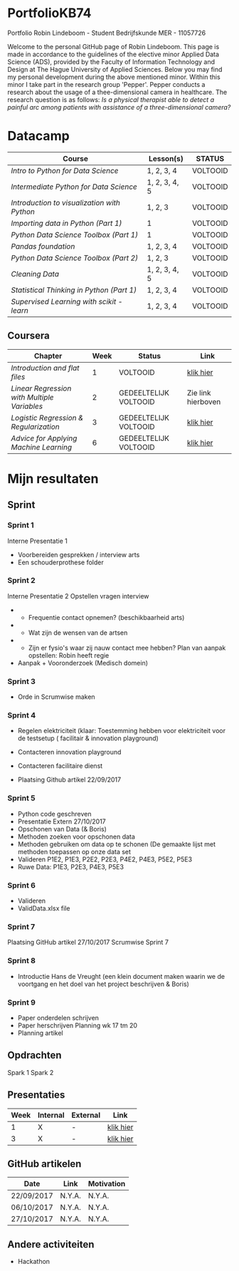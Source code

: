 # PortfolioKB74
Portfolio Robin Lindeboom - Student Bedrijfskunde MER - 11057726

Welcome to the personal GitHub page of Robin Lindeboom. This page is made in accordance to the guidelines of the elective minor Applied Data Science (ADS), provided by the Faculty of Information Technology and Design at The Hague University of Applied Sciences. Below you may find my personal development during the above mentioned minor. Within this minor I take part in the research group 'Pepper'. Pepper conducts a research about the usage of a thee-dimensional camera in healthcare. The research question is as follows: *Is a physical therapist able to detect a painful arc among patients with assistance of a three-dimensional camera?*

# **Datacamp**

| Course | Lesson(s) | STATUS |
| --- | --- | --- |
| *Intro to Python for Data Science* | 1, 2, 3, 4 | VOLTOOID |
| *Intermediate Python for Data Science* | 1, 2, 3, 4, 5 | VOLTOOID |
| *Introduction to visualization with Python* | 1, 2, 3 | VOLTOOID |
| *Importing data in Python (Part 1)* | 1 | VOLTOOID |
| *Python Data Science Toolbox (Part 1)* | 1 | VOLTOOID |
| *Pandas foundation* | 1, 2, 3, 4 | VOLTOOID |
| *Python Data Science Toolbox (Part 2)* | 1, 2, 3 | VOLTOOID |
| *Cleaning Data* | 1, 2, 3, 4, 5 | VOLTOOID |
| *Statistical Thinking in Python (Part 1)* | 1, 2, 3, 4 | VOLTOOID |
| *Supervised Learning with scikit - learn* | 1, 2, 3, 4 | VOLTOOID |

## **Coursera**

| Chapter | Week | Status | Link |
| --- | --- | --- | --- |
| *Introduction and flat files* | 1 | VOLTOOID | [klik hier](https://user-images.githubusercontent.com/31730404/35462125-f9bc3614-02ea-11e8-9231-7eb3ecaf9cf7.png) |
| *Linear Regression with Multiple Variables* | 2 | GEDEELTELIJK VOLTOOID | Zie link hierboven |
| *Logistic Regression & Regularization* | 3 | GEDEELTELIJK VOLTOOID | [klik hier](https://user-images.githubusercontent.com/31730404/35462129-feb57c7a-02ea-11e8-9204-17e073ac83e4.png) |
| *Advice for Applying Machine Learning* | 6 | GEDEELTELIJK VOLTOOID | [klik hier](https://user-images.githubusercontent.com/31730404/35462301-aac64346-02eb-11e8-8839-a920f1e69ab7.png) |

# Mijn resultaten

## Sprint

### Sprint 1
Interne Presentatie 1
-	Voorbereiden gesprekken / interview arts
-	Een schouderprothese folder

### Sprint 2
Interne Presentatie 2
Opstellen vragen interview
-	- Frequentie contact opnemen? (beschikbaarheid arts)
-	- Wat zijn de wensen van de artsen
-	- Zijn er fysio's waar zij nauw contact mee hebben?
Plan van aanpak opstellen: Robin heeft regie
-	Aanpak + Vooronderzoek (Medisch domein)

### Sprint 3
-	Orde in Scrumwise maken

### Sprint 4
-	Regelen elektriciteit (klaar: Toestemming hebben voor elektriciteit voor de testsetup
 ( facilitair & innovation playground)

-	Contacteren innovation playground
-	Contacteren facilitaire dienst
-	Plaatsing Github artikel 22/09/2017

### Sprint 5
-	Python code geschreven
-	Presentatie Extern 27/10/2017
-	Opschonen van Data (& Boris)
-	Methoden zoeken voor opschonen data
-	Methoden gebruiken om data op te schonen (De gemaakte lijst met methoden toepassen op onze data set
-	Valideren P1E2, P1E3, P2E2, P2E3, P4E2, P4E3, P5E2, P5E3
-	Ruwe Data: P1E3, P2E3, P4E3, P5E3

### Sprint 6
-	Valideren
-	ValidData.xlsx file

### Sprint 7
Plaatsing GitHub artikel 27/10/2017
Scrumwise Sprint 7

### Sprint 8
-	Introductie Hans de Vreught (een klein document maken waarin we de voortgang en het doel van het project beschrijven & Boris)

### Sprint 9
-	Paper onderdelen schrijven
-	Paper herschrijven 
Planning wk 17 tm 20
-	Planning artikel

## Opdrachten

Spark 1
Spark 2

## Presentaties

| Week | Internal | External | Link | 
| --- | --- | --- | --- | 
| 1 | X | - |  [klik hier](https://github.com/rdlindeboom95/PortfolioKB74/files/1669025/Intern.P1.pptx) | 
| 3 | X | - | [klik hier](https://github.com/rdlindeboom95/PortfolioKB74/files/1669026/Intern.P2.pptx)| 

## GitHub artikelen

| Date | Link | Motivation |
| --- | --- | --- |
| 22/09/2017 | N.Y.A. | N.Y.A. |
| 06/10/2017 | N.Y.A. | N.Y.A. |
| 27/10/2017 | N.Y.A. | N.Y.A. |

## Andere activiteiten

- Hackathon 

